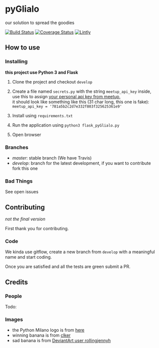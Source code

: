 # pyGlialo
our solution to spread the goodies

[![Build Status](https://travis-ci.org/PythonMilano/pyGlialo.svg?branch=master)](https://travis-ci.org/PythonMilano/pyGlialo) [![Coverage Status](https://coveralls.io/repos/github/PythonMilano/pyGlialo/badge.svg?branch=master)](https://coveralls.io/github/PythonMilano/pyGlialo?branch=master) [![Lintly](https://lintly.com/gh/PythonMilano/pyGlialo/badge.svg?branch=master)](https://lintly.com/gh/PythonMilano/pyGlialo/)

## How to use
### Installing

__this project use Python 3 and Flask__

 1. Clone the project and checkout `develop`

 1. Create a file named `secrets.py` with the string `meetup_api_key` inside, use this to assign
[your personal api key from meetup](https://secure.meetup.com/it/meetup_api/key/),  
it should look like something like this (31 char long, this one is fake): ```meetup_api_key = '781a5b2c2d7e332f803f325625361e9'```

 1. Install using `requirements.txt`

1. Run the application using `python3 flask_pyGlialo.py`

1. Open browser

### Branches

 - _master_: stable branch (We have Travis)
 - _develop_: branch for the latest development, if you want to contribute fork this one

### Bad Things

See open issues

## Contributing
_not the final version_

First thank you for contributing.

### Code
We kinda use gitflow, create a new branch from `develop` with a meaningful name and start coding.  

Once you are satisfied and all the tests are green submit a PR.

## Credits

### People
Todo:

### Images
- the Python Milano logo is from [here](https://github.com/PythonMilano/logo)
- winning banana is from [clker](http://www.clker.com/clipart-52027.html)
- sad banana is from [DeviantArt user rollingjennyh](http://rollingjennyh.deviantart.com/art/Sad-Banana-352394110)
